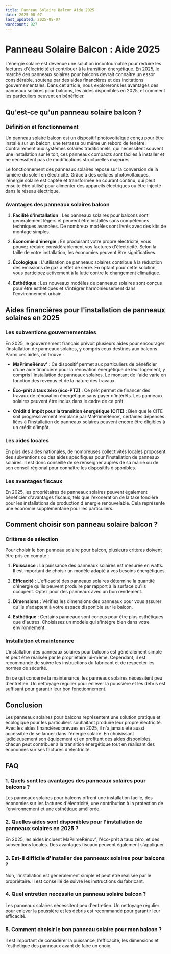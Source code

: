 ```yaml
---
title: Panneau Solaire Balcon Aide 2025
date: 2025-08-07
last_updated: 2025-08-07
wordcount: 927
---
```


# Panneau Solaire Balcon : Aide 2025

L'énergie solaire est devenue une solution incontournable pour réduire les factures d'électricité et contribuer à la transition énergétique. En 2025, le marché des panneaux solaires pour balcons devrait connaître un essor considérable, soutenu par des aides financières et des incitations gouvernementales. Dans cet article, nous explorerons les avantages des panneaux solaires pour balcons, les aides disponibles en 2025, et comment les particuliers peuvent en bénéficier.

## Qu'est-ce qu'un panneau solaire balcon ?

### Définition et fonctionnement

Un panneau solaire balcon est un dispositif photovoltaïque conçu pour être installé sur un balcon, une terrasse ou même un rebord de fenêtre. Contrairement aux systèmes solaires traditionnels, qui nécessitent souvent une installation sur le toit, ces panneaux compacts sont faciles à installer et ne nécessitent pas de modifications structurelles majeures.

Le fonctionnement des panneaux solaires repose sur la conversion de la lumière du soleil en électricité. Grâce à des cellules photovoltaïques, l'énergie solaire est captée et transformée en courant continu, qui peut ensuite être utilisé pour alimenter des appareils électriques ou être injecté dans le réseau électrique.

### Avantages des panneaux solaires balcon

1. **Facilité d'installation** : Les panneaux solaires pour balcons sont généralement légers et peuvent être installés sans compétences techniques avancées. De nombreux modèles sont livrés avec des kits de montage simples.

2. **Économie d'énergie** : En produisant votre propre électricité, vous pouvez réduire considérablement vos factures d'électricité. Selon la taille de votre installation, les économies peuvent être significatives.

3. **Écologique** : L'utilisation de panneaux solaires contribue à la réduction des émissions de gaz à effet de serre. En optant pour cette solution, vous participez activement à la lutte contre le changement climatique.

4. **Esthétique** : Les nouveaux modèles de panneaux solaires sont conçus pour être esthétiques et s'intégrer harmonieusement dans l'environnement urbain.

## Aides financières pour l'installation de panneaux solaires en 2025

### Les subventions gouvernementales

En 2025, le gouvernement français prévoit plusieurs aides pour encourager l'installation de panneaux solaires, y compris ceux destinés aux balcons. Parmi ces aides, on trouve :

- **MaPrimeRénov'** : Ce dispositif permet aux particuliers de bénéficier d'une aide financière pour la rénovation énergétique de leur logement, y compris l'installation de panneaux solaires. Le montant de l'aide varie en fonction des revenus et de la nature des travaux.

- **Éco-prêt à taux zéro (éco-PTZ)** : Ce prêt permet de financer des travaux de rénovation énergétique sans payer d'intérêts. Les panneaux solaires peuvent être inclus dans le cadre de ce prêt.

- **Crédit d'impôt pour la transition énergétique (CITE)** : Bien que le CITE soit progressivement remplacé par MaPrimeRénov', certaines dépenses liées à l'installation de panneaux solaires peuvent encore être éligibles à un crédit d'impôt.

### Les aides locales

En plus des aides nationales, de nombreuses collectivités locales proposent des subventions ou des aides spécifiques pour l'installation de panneaux solaires. Il est donc conseillé de se renseigner auprès de sa mairie ou de son conseil régional pour connaître les dispositifs disponibles.

### Les avantages fiscaux

En 2025, les propriétaires de panneaux solaires peuvent également bénéficier d'avantages fiscaux, tels que l'exonération de la taxe foncière pour les installations de production d'énergie renouvelable. Cela représente une économie supplémentaire pour les particuliers.

## Comment choisir son panneau solaire balcon ?

### Critères de sélection

Pour choisir le bon panneau solaire pour balcon, plusieurs critères doivent être pris en compte :

1. **Puissance** : La puissance des panneaux solaires est mesurée en watts. Il est important de choisir un modèle adapté à vos besoins énergétiques.

2. **Efficacité** : L'efficacité des panneaux solaires détermine la quantité d'énergie qu'ils peuvent produire par rapport à la surface qu'ils occupent. Optez pour des panneaux avec un bon rendement.

3. **Dimensions** : Vérifiez les dimensions des panneaux pour vous assurer qu'ils s'adaptent à votre espace disponible sur le balcon.

4. **Esthétique** : Certains panneaux sont conçus pour être plus esthétiques que d'autres. Choisissez un modèle qui s'intègre bien dans votre environnement.

### Installation et maintenance

L'installation des panneaux solaires pour balcons est généralement simple et peut être réalisée par le propriétaire lui-même. Cependant, il est recommandé de suivre les instructions du fabricant et de respecter les normes de sécurité.

En ce qui concerne la maintenance, les panneaux solaires nécessitent peu d'entretien. Un nettoyage régulier pour enlever la poussière et les débris est suffisant pour garantir leur bon fonctionnement.

## Conclusion

Les panneaux solaires pour balcons représentent une solution pratique et écologique pour les particuliers souhaitant produire leur propre électricité. Avec les aides financières prévues en 2025, il n'a jamais été aussi accessible de se lancer dans l'énergie solaire. En choisissant judicieusement son équipement et en profitant des aides disponibles, chacun peut contribuer à la transition énergétique tout en réalisant des économies sur ses factures d'électricité.

## FAQ

### 1. Quels sont les avantages des panneaux solaires pour balcons ?

Les panneaux solaires pour balcons offrent une installation facile, des économies sur les factures d'électricité, une contribution à la protection de l'environnement et une esthétique améliorée.

### 2. Quelles aides sont disponibles pour l'installation de panneaux solaires en 2025 ?

En 2025, les aides incluent MaPrimeRénov', l'éco-prêt à taux zéro, et des subventions locales. Des avantages fiscaux peuvent également s'appliquer.

### 3. Est-il difficile d'installer des panneaux solaires pour balcons ?

Non, l'installation est généralement simple et peut être réalisée par le propriétaire. Il est conseillé de suivre les instructions du fabricant.

### 4. Quel entretien nécessite un panneau solaire balcon ?

Les panneaux solaires nécessitent peu d'entretien. Un nettoyage régulier pour enlever la poussière et les débris est recommandé pour garantir leur efficacité.

### 5. Comment choisir le bon panneau solaire pour mon balcon ?

Il est important de considérer la puissance, l'efficacité, les dimensions et l'esthétique des panneaux avant de faire un choix.